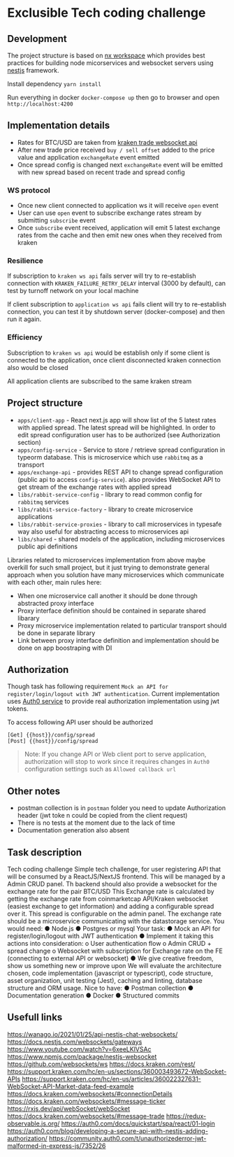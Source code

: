 # Exclusible Tech coding challenge

## Development

The project structure is based on [nx workspace](https://nx.dev/) which provides best practices for building node micorservices and websocket servers using [nestjs](https://nestjs.com/) framework.

Install dependency `yarn install`

Run everything in docker `docker-compose up` then go to browser and open `http://localhost:4200`

## Implementation details

+ Rates for BTC/USD are taken from [kraken trade websocket api](https://docs.kraken.com/websockets/#message-trade)
+ After new trade price received `buy / sell offset` added to the price value and application `exchangeRate` event emitted
+ Once spread config is changed next `exchangeRate` event will be emitted with new spread based on recent trade and spread config

### WS protocol 

+ Once new client connected to application ws it will receive `open` event
+ User can use `open` event to subscribe exchange rates stream by submitting `subscribe` event
+ Once `subscribe` event received, application will emit 5 latest exchange rates from the cache and then emit new ones when they received from kraken

### Resilience

If subscription to `kraken ws api` fails server will try to re-establish connection with `KRAKEN_FAILURE_RETRY_DELAY` interval (3000 by default), can test by turnoff network on your local machine

If client subscription to `application ws api` fails client will try to re-establish connection, you can test it by shutdown server (docker-compose) and then run it again.

### Efficiency

Subscription to `kraken ws api` would be establish only if some client is connected to the application, once client disconnected kraken connection also would be closed

All application clients are subscribed to the same kraken stream

## Project structure

+ `apps/client-app` - React next.js app will show list of the 5 latest rates with applied spread. 
The latest spread will be highlighted. In order to edit spread configuration user has to be authorized (see Authorization section)
+ `apps/config-service` - Service to store / retrieve spread configuration in typeorm database. This is microservice which use `rabbitmq` as a transport
+ `apps/exchange-api` - provides REST API to change spread configuration (public api to access `config-service`). also provides WebSocket API to get stream of the exchange rates with applied spread
+ `libs/rabbit-service-config` - library to read common config for `rabbitmq` services
+ `libs/rabbit-service-factory` - library to create microservice applications
+ `libs/rabbit-service-proxies` - library to call microservices in typesafe way also 
useful for abstracting access to microservices api 
+ `libs/shared` - shared models of the application, including microservices public api 
definitions

Libraries related to microservices implementation from above maybe overkill for such small project, but it just trying to demonstrate general approach when you solution have many
microservices which communicate with each other, main rules here:

+ When one microservice call another it should be done through abstracted proxy interface
+ Proxy interface definition should be contained in separate shared libarary
+ Proxy microservice implementation related to particular transport should be done in separate library
+ Link between proxy interface definition and implementation should be done on app boostraping with DI

## Authorization

Though task has following requirement `Mock an API for register/login/logout with JWT authentication`. Current implementation uses [Auth0 service](https://auth0.com/) to provide real authorization implementation using jwt tokens.

To access following API user should be authorized 
```
[Get] {{host}}/config/spread
[Post] {{host}}/config/spread

```

> Note: If you change API or Web client port to serve application, authorization will stop to work since it requires changes in `Auth0` configuration settings such as `Allowed callback url`

## Other notes
+ postman collection is in `postman` folder you need to update Authorization header (jwt toke n could be copied from the client request)
+ There is no tests at the moment due to the lack of time
+ Documentation generation also absent

## Task description

Tech coding challenge
Simple tech challenge, for user registering API that will be consumed by a
ReactJS/NextJS frontend. This will be managed by a Admin CRUD panel.
Th backend should also provide a websocket for the exchange rate for the pair
BTC/USD
This Exchange rate is calculated by getting the exchange rate from coinmarketcap
API/Kraken websocket (easiest exchange to get information) and adding a configurable
spread over it. This spread is configurable on the admin panel.
The exchange rate should be a microservice communicating with the datastorage
service.
You would need:
● Node.js
● Postgres or mysql
Your task:
● Mock an API for register/login/logout with JWT authentication
● Implement it taking this actions into consideration:
o User authentication flow
o Admin CRUD + spread change
o Websocket with subscription for Exchange rate on the FE (connecting to
external API or websocket)
● We give creative freedom, show us something new or improve upon
We will evaluate the architecture chosen, code implementation (javascript or
typescript), code structure, asset organization, unit testing (Jest), caching and linting,
database structure and ORM usage.
Nice to have:
● Postman collection
● Documentation generation
● Docker
● Structured commits

## Usefull links

https://wanago.io/2021/01/25/api-nestjs-chat-websockets/
https://docs.nestjs.com/websockets/gateways
https://www.youtube.com/watch?v=6xeeLKlVSAc
https://www.npmjs.com/package/nestjs-websocket
https://github.com/websockets/ws
https://docs.kraken.com/rest/
https://support.kraken.com/hc/en-us/sections/360003493672-WebSocket-APIs
https://support.kraken.com/hc/en-us/articles/360022327631-WebSocket-API-Market-data-feed-example
https://docs.kraken.com/websockets/#connectionDetails
https://docs.kraken.com/websockets/#message-ticker
https://rxjs.dev/api/webSocket/webSocket
https://docs.kraken.com/websockets/#message-trade
https://redux-observable.js.org/
https://auth0.com/docs/quickstart/spa/react/01-login
https://auth0.com/blog/developing-a-secure-api-with-nestjs-adding-authorization/
https://community.auth0.com/t/unauthorizederror-jwt-malformed-in-express-js/7352/26